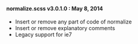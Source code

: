#### normalize.scss v3.0.1.0 : May 8, 2014

* Insert or remove any part of code of normalize
* Insert or remove explanatory comments
* Legacy support for ie7
